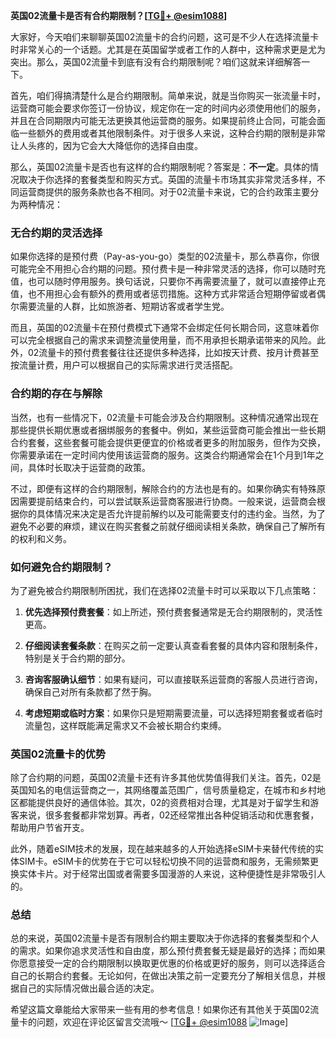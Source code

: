 **英国02流量卡是否有合约期限制？[[TG💪+ @esim1088](https://t.me/s/esim1088)]**

大家好，今天咱们来聊聊英国02流量卡的合约问题，这可是不少人在选择流量卡时非常关心的一个话题。尤其是在英国留学或者工作的人群中，这种需求更是尤为突出。那么，英国02流量卡到底有没有合约期限制呢？咱们这就来详细解答一下。

首先，咱们得搞清楚什么是合约期限制。简单来说，就是当你购买一张流量卡时，运营商可能会要求你签订一份协议，规定你在一定的时间内必须使用他们的服务，并且在合同期限内可能无法更换其他运营商的服务。如果提前终止合同，可能会面临一些额外的费用或者其他限制条件。对于很多人来说，这种合约期的限制是非常让人头疼的，因为它会大大降低你的选择自由度。

那么，英国02流量卡是否也有这样的合约期限制呢？答案是：**不一定**。具体的情况取决于你选择的套餐类型和购买方式。英国的流量卡市场其实非常灵活多样，不同运营商提供的服务条款也各不相同。对于02流量卡来说，它的合约政策主要分为两种情况：

### 无合约期的灵活选择

如果你选择的是预付费（Pay-as-you-go）类型的02流量卡，那么恭喜你，你很可能完全不用担心合约期的问题。预付费卡是一种非常灵活的选择，你可以随时充值，也可以随时停用服务。换句话说，只要你不再需要流量了，就可以直接停止充值，也不用担心会有额外的费用或者惩罚措施。这种方式非常适合短期停留或者偶尔需要流量的人群，比如旅游者、短期访客或者学生党。

而且，英国的02流量卡在预付费模式下通常不会绑定任何长期合同，这意味着你可以完全根据自己的需求来调整流量使用量，而不用承担长期承诺带来的风险。此外，02流量卡的预付费套餐往往还提供多种选择，比如按天计费、按月计费甚至按流量计费，用户可以根据自己的实际需求进行灵活搭配。

### 合约期的存在与解除

当然，也有一些情况下，02流量卡可能会涉及合约期限制。这种情况通常出现在那些提供长期优惠或者捆绑服务的套餐中。例如，某些运营商可能会推出一些长期合约套餐，这些套餐可能会提供更便宜的价格或者更多的附加服务，但作为交换，你需要承诺在一定时间内使用该运营商的服务。这类合约期通常会在1个月到1年之间，具体时长取决于运营商的政策。

不过，即便有这样的合约期限制，解除合约的方法也是有的。如果你确实有特殊原因需要提前结束合约，可以尝试联系运营商客服进行协商。一般来说，运营商会根据你的具体情况来决定是否允许提前解约以及可能需要支付的违约金。当然，为了避免不必要的麻烦，建议在购买套餐之前就仔细阅读相关条款，确保自己了解所有的权利和义务。

### 如何避免合约期限制？

为了避免被合约期限制所困扰，我们在选择02流量卡时可以采取以下几点策略：

1. **优先选择预付费套餐**：如上所述，预付费套餐通常是无合约期限制的，灵活性更高。
   
2. **仔细阅读套餐条款**：在购买之前一定要认真查看套餐的具体内容和限制条件，特别是关于合约期的部分。

3. **咨询客服确认细节**：如果有疑问，可以直接联系运营商的客服人员进行咨询，确保自己对所有条款都了然于胸。

4. **考虑短期或临时方案**：如果你只是短期需要流量，可以选择短期套餐或者临时流量包，这样既能满足需求又不会被长期合约束缚。

### 英国02流量卡的优势

除了合约期的问题，英国02流量卡还有许多其他优势值得我们关注。首先，02是英国知名的电信运营商之一，其网络覆盖范围广，信号质量稳定，在城市和乡村地区都能提供良好的通信体验。其次，02的资费相对合理，尤其是对于留学生和游客来说，很多套餐都非常划算。再者，02还经常推出各种促销活动和优惠套餐，帮助用户节省开支。

此外，随着eSIM技术的发展，现在越来越多的人开始选择eSIM卡来替代传统的实体SIM卡。eSIM卡的优势在于它可以轻松切换不同的运营商和服务，无需频繁更换实体卡片。对于经常出国或者需要多国漫游的人来说，这种便捷性是非常吸引人的。

### 总结

总的来说，英国02流量卡是否有限制合约期主要取决于你选择的套餐类型和个人的需求。如果你追求灵活性和自由度，那么预付费套餐无疑是最好的选择；而如果你愿意接受一定的合约期限制以换取更优惠的价格或更好的服务，则可以选择适合自己的长期合约套餐。无论如何，在做出决策之前一定要充分了解相关信息，并根据自己的实际情况做出最合适的决定。

希望这篇文章能给大家带来一些有用的参考信息！如果你还有其他关于英国02流量卡的问题，欢迎在评论区留言交流哦～ [[TG💪+ @esim1088](https://t.me/s/esim1088) ![Image](https://i.postimg.cc/4NQfJmqS/Snipaste-2025-05-13-00-14-12.png)]